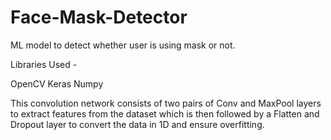# Face-Mask-Detector
ML model to detect whether user is using mask or not.

Libraries Used - 

OpenCV
Keras
Numpy


This convolution network consists of two pairs of Conv and MaxPool layers to extract features from the dataset 
which is then followed by a Flatten and Dropout layer to convert the data in 1D and ensure overfitting.
